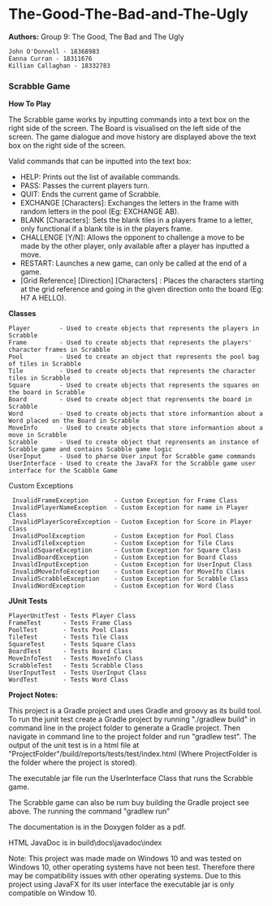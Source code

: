 # The-Good-The-Bad-and-The-Ugly

**Authors:** Group 9: The Good, The Bad and The Ugly

    John O'Donnell - 18368983
    Éanna Curran - 18311676
    Killian Callaghan - 18332783

### **Scrabble Game**

**How To Play**

The Scrabble game works by inputting commands into a text box on the right side of the screen.
The Board is visualised on the left side of the screen.
The game dialogue and move history are displayed above the text box on the right side of the screen.

Valid commands that can be inputted into the text box:

- HELP: Prints out the list of available commands.
- PASS: Passes the current players turn.
- QUIT: Ends the current game of Scrabble.
- EXCHANGE [Characters]: Exchanges the letters in the frame with random letters in the pool (Eg: EXCHANGE AB).
- BLANK [Characters]: Sets the blank tiles in a players frame to a letter, only functional if a blank tile is in the players frame.
- CHALLENGE [Y/N]: Allows the opponent to challenge a move to be made by the other player, only available after a player has inputted a move.
- RESTART: Launches a new game, can only be called at the end of a game.
- [Grid Reference] [Direction] [Characters] : Places the characters starting at the grid reference and going in the given direction onto the board (Eg: H7 A HELLO).

**Classes**

    Player        - Used to create objects that represents the players in Scrabble
    Frame         - Used to create objects that represents the players' character frames in Scrabble
    Pool          - Used to create an object that represents the pool bag of tiles in Scrabble
    Tile          - Used to create objects that represents the character tiles in Scrabble
    Square        - Used to create objects that represents the squares on the board in Scrabble
    Board         - Used to create object that reprensents the board in Scrabble
    Word          - Used to create objects that store informantion about a Word placed on the Board in Scrabble
    MoveInfo      - Used to create objects that store informantion about a move in Scrabble
    Scrabble      - Used to create object that reprensents an instance of Scrabble game and contains Scabble game logic
    UserInput     - Used to pharse User input for Scrabble game commands
    UserInterface - Used to create the JavaFX for the Scrabble game user interface for the Scabble Game
    
Custom Exceptions
    
     InvalidFrameException       - Custom Exception for Frame Class
     InvalidPlayerNameException  - Custom Exception for name in Player Class
     InvalidPlayerScoreException - Custom Exception for Score in Player Class
     InvalidPoolException        - Custom Exception for Pool Class 
     InvalidTileException        - Custom Exception for Tile Class 
     InvalidSquareException      - Custom Exception for Square Class
     InvalidBoardException       - Custom Exception for Board Class 
     InvaildInputException       - Custom Exception for UserInput Class
     InvalidMoveInfoException    - Custom Exception for MoveIfo Class
     InvalidScrabbleException    - Custom Exception for Scrabble Class
     InvalidWordException        - Custom Exception for Word Class
    
**JUnit Tests**

    PlayerUnitTest - Tests Player Class
    FrameTest      - Tests Frame Class
    PoolTest       - Tests Pool Class
    TileTest       - Tests Tile Class
    SquareTest     - Tests Square Class
    BoardTest      - Tests Board Class
    MoveInfoTest   - Tests MoveInfo Class
    ScrabbleTest   - Tests Scrabble Class
    UserInputTest  - Tests UserInput Class
    WordTest       - Tests Word Class
    
**Project Notes:**

This project is a Gradle project and uses Gradle and groovy as its build tool.
To run the junit test create a Gradle project by running "./gradlew build" in command line in the project folder to generate a Gradle project.
Then navigate in command line to the project folder and run "gradlew test".
The output of the unit test is in a html file at "ProjectFolder"/build/reports/tests/test/index.html
(Where ProjectFolder is the folder where the project is stored).

The executable jar file run the UserInterface Class that runs the Scrabble game.

The Scrabble game can also be rum buy building the Gradle project see above. The running the command "gradlew run"

The documentation is in the Doxygen folder as a pdf.

HTML JavaDoc is in build\docs\javadoc\index

Note: This project was made made on Windows 10 and was tested on Windows 10, other operating systems have not been test. 
Therefore there may be compatibility issues with other operating systems. 
Due to this project using JavaFX for its user interface the executable jar is only compatible on Window 10.
